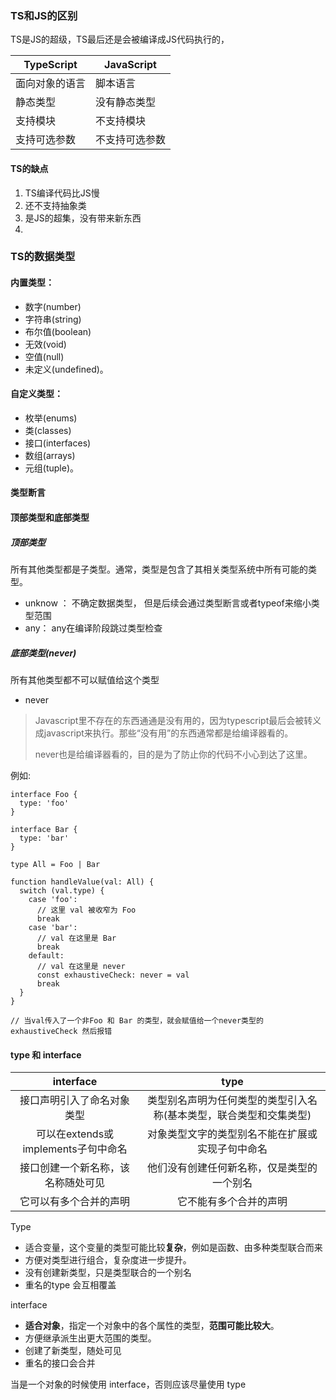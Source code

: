### TS和JS的区别

TS是JS的超级，TS最后还是会被编译成JS代码执行的，

| TypeScript     | JavaScript     |
| -------------- | -------------- |
| 面向对象的语言 | 脚本语言       |
| 静态类型       | 没有静态类型   |
| 支持模块       | 不支持模块     |
| 支持可选参数   | 不支持可选参数 |



#### TS的缺点

1. TS编译代码比JS慢
2. 还不支持抽象类
3. 是JS的超集，没有带来新东西
4. 

### TS的数据类型

#### 内置类型：

- 数字(number)
- 字符串(string)
- 布尔值(boolean)
- 无效(void)
- 空值(null)
- 未定义(undefined)。

#### 自定义类型：

- 枚举(enums)
- 类(classes)
- 接口(interfaces)
- 数组(arrays)
- 元组(tuple)。

#### 类型断言



#### 顶部类型和底部类型

##### **顶部类型**

所有其他类型都是子类型。通常，类型是包含了其相关类型系统中所有可能的类型。

-  unknow ： 不确定数据类型， 但是后续会通过类型断言或者typeof来缩小类型范围
- any： any在编译阶段跳过类型检查



##### **底部类型**(never) 

所有其他类型都不可以赋值给这个类型

- never

>  Javascript里不存在的东西通通是没有用的，因为typescript最后会被转义成javascript来执行。那些“没有用”的东西通常都是给编译器看的。
>
> never也是给编译器看的，目的是为了防止你的代码不小心到达了这里。 

例如:

```
interface Foo {
  type: 'foo'
}

interface Bar {
  type: 'bar'
}

type All = Foo | Bar

function handleValue(val: All) {
  switch (val.type) {
    case 'foo':
      // 这里 val 被收窄为 Foo
      break
    case 'bar':
      // val 在这里是 Bar
      break
    default:
      // val 在这里是 never
      const exhaustiveCheck: never = val
      break
  }
}

// 当val传入了一个非Foo 和 Bar 的类型，就会赋值给一个never类型的 exhaustiveCheck 然后报错
```

#### type 和 interface

|              interface              |                             type                             |
| :---------------------------------: | :----------------------------------------------------------: |
|     接口声明引入了命名对象类型      | 类型别名声明为任何类型的类型引入名称(基本类型，联合类型和交集类型) |
| 可以在extends或implements子句中命名 |       对象类型文字的类型别名不能在扩展或实现子句中命名       |
| 接口创建一个新名称，该名称随处可见  |          他们没有创建任何新名称，仅是类型的一个别名          |
|       它可以有多个合并的声明        |                    它不能有多个合并的声明                    |



Type 

- ​适合变量，这个变量的类型可能比较**复杂**，例如是函数、由多种类型联合而来
- 方便对类型进行组合，复杂度进一步提升。
- 没有创建新类型，只是类型联合的一个别名
- 重名的type 会互相覆盖



interface

- **适合对象**，指定一个对象中的各个属性的类型，**范围可能比较大**。
- 方便继承派生出更大范围的类型。
- 创建了新类型，随处可见
- 重名的接口会合并



当是一个对象的时候使用 interface，否则应该尽量使用 type











